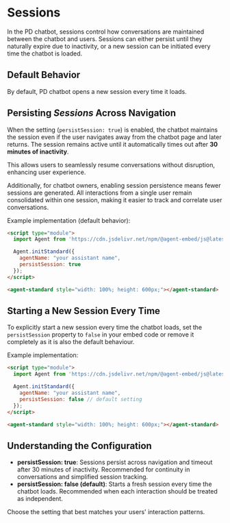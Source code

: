 # Sessions

In the PD chatbot, sessions control how conversations are maintained between the chatbot and users. Sessions can either persist until they naturally expire due to inactivity, or a new session can be initiated every time the chatbot is loaded.

## Default Behavior

By default, PD chatbot opens a new session every time it loads. 

## Persisting *Sessions* Across Navigation

When the setting (`persistSession: true`) is enabled, the chatbot maintains the session even if the user navigates away from the chatbot page and later returns. The session remains active until it automatically times out after **30 minutes of inactivity**. 

This allows users to seamlessly resume conversations without disruption, enhancing user experience.

Additionally, for chatbot owners, enabling session persistence means fewer sessions are generated. All interactions from a single user remain consolidated within one session, making it easier to track and correlate user conversations.

Example implementation (default behavior):

```html
<script type="module">
  import Agent from 'https://cdn.jsdelivr.net/npm/@agent-embed/js@latest/dist/web.js'

  Agent.initStandard({
    agentName: "your assistant name",
    persistSession: true 
  });
</script>

<agent-standard style="width: 100%; height: 600px;"></agent-standard>
```

## Starting a New Session Every Time

To explicitly start a new session every time the chatbot loads, set the `persistSession` property to `false` in your embed code or remove it completely as it is also the default behaviour.

Example implementation:

```html
<script type="module">
  import Agent from 'https://cdn.jsdelivr.net/npm/@agent-embed/js@latest/dist/web.js'

  Agent.initStandard({
    agentName: "your assistant name",
    persistSession: false // default setting
  });
</script>

<agent-standard style="width: 100%; height: 600px;"></agent-standard>
```

## Understanding the Configuration

- **persistSession: true**: Sessions persist across navigation and timeout after 30 minutes of inactivity. Recommended for continuity in conversations and simplified session tracking.
- **persistSession: false (default)**: Starts a fresh session every time the chatbot loads. Recommended when each interaction should be treated as independent.

Choose the setting that best matches your users' interaction patterns.